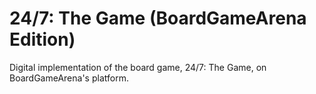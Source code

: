 # 24/7: The Game (BoardGameArena Edition)

Digital implementation of the board game, 24/7: The Game, on BoardGameArena's platform.
